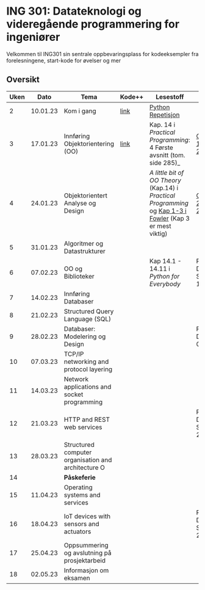 # ING 301: Datateknologi og videregående programmering for ingeniører

Velkommen til ING301 sin sentrale oppbevaringsplass for kodeeksempler fra forelesningene, start-kode for øvelser og mer

## Oversikt

**Uken** | **Dato** | **Tema** | **Kode++**                          | **Lesestoff**                                                    | **Frister**
---------|----------|----------|-------------------------------------|------------------------------------------------------------------|---------------
2 | 10.01.23 | Kom i gang | [link](weeks/2-get-started/week2.md) | [Python Repetisjon](weeks/2-get-started/python-overview.md)   | 
3 | 17.01.23 | Innføring Objektorientering (OO) | [link](weeks/3-intro-oo/week3.md)   | Kap. 14 i _Practical Programming_: 4 Første avsnitt (tom. side 285)_ | [Oppgave 1: Sø 22.01](https://hvl.instructure.com/courses/22301/assignments/62540?module_item_id=609737)
4 | 24.01.23 | Objektorientert Analyse og Design |                                     | _A little bit of OO Theory_ (Kap.14) i  _Practical Programming_ og [Kap 1-3 i Fowler](https://hvl.instructure.com/courses/22301/files/folder/handouts?preview=2161797) (Kap 3 er mest viktig)| [Oppgave 2: Sø 29.01](https://hvl.instructure.com/courses/22301/assignments/62545?module_item_id=609738)
5 | 31.01.23 | Algoritmer og Datastrukturer |                                     |                                                                  |
6 | 07.02.23 | OO og Biblioteker |                                     | Kap 14.1 - 14.11 i _Python for Everybody_                        | Prosjekt Del A: Sø 12.02
7 | 14.02.23 | Innføring Databaser  |                                     |                                                                  |
8 | 21.02.23 | Structured Query Language (SQL) |                                     |                                                                  |
9 | 28.02.23 | Databaser: Modelering og Design |                                     |                                                                  | Prosjekt Del B: Sø 05.03
10 | 07.03.23 | TCP/IP networking and protocol layering |                                     |                                                                  |
11 | 14.03.23 | Network applications and socket programming |                                     |                                                                  |
12 | 21.03.23 | HTTP and REST web services |                                     |                                                                  | Prosjekt Del C: Sø 26.03
13 | 28.03.23 | Structured computer organisation and architecture O |                                     |                                                                  |
14 | | **Påskeferie** |                                     |                                                                  |
15 | 11.04.23 | Operating systems and services |                                     |                                                                  |
16 | 18.04.23 | IoT devices with sensors and actuators |                                     |                                                                  | Prosjekt Del D: Sø 23.04
17 | 25.04.23 | Oppsummering og avslutning på prosjektarbeid |                                     |                                                                  | 
18 | 02.05.23 | Informasjon om eksamen |                                     |                                                                  |
